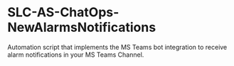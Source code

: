 # SLC-AS-ChatOps-NewAlarmsNotifications
Automation script that implements the MS Teams bot integration to receive alarm notifications in your MS Teams Channel.

